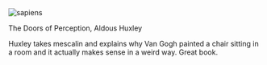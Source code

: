<img src="https://images-na.ssl-images-amazon.com/images/I/71x7q8WHkML.jpg" id="cover" alt="sapiens"/>
<p id="title">The Doors of Perception, Aldous Huxley</p>

Huxley takes mescalin and explains why Van Gogh painted a chair sitting in a room and it actually makes sense in a weird way. Great book.
